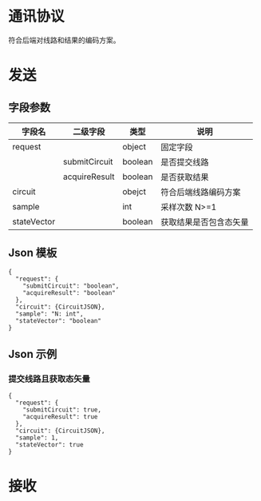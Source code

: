 # 通讯协议

符合后端对线路和结果的编码方案。

# 发送

## 字段参数

| 字段名      | 二级字段      | 类型    | 说明                   |
| ----------- | ------------- | ------- | ---------------------- |
| request     |               | object  | 固定字段               |
|             | submitCircuit | boolean | 是否提交线路           |
|             | acquireResult | boolean | 是否获取结果           |
| circuit     |               | obejct  | 符合后端线路编码方案   |
| sample      |               | int     | 采样次数 N>=1          |
| stateVector |               | boolean | 获取结果是否包含态矢量 |

## Json 模板

```
{
  "request": {
    "submitCircuit": "boolean",
    "acquireResult": "boolean"
  },
  "circuit": {CircuitJSON},
  "sample": "N: int",
  "stateVector": "boolean"
}
```

## Json 示例

### 提交线路且获取态矢量

```
{
  "request": {
    "submitCircuit": true,
    "acquireResult": true
  },
  "circuit": {CircuitJSON},
  "sample": 1,
  "stateVector": true
}
```

# 接收
